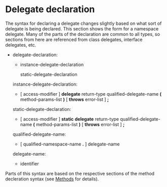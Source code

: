 <div id="delegate-declaration" class="section level1">

Delegate declaration
====================

The syntax for declaring a delegate changes slightly based on what sort
of delegate is being declared. This section shows the form for a
namespace delegate. Many of the parts of the declaration are common to
all types, so sections from here are referenced from class delegates,
interface delegates, etc.

-   delegate-declaration:

    -   instance-delegate-declaration

        static-delegate-declaration

    instance-delegate-declaration:

    -   [ access-modifier ] **delegate** return-type
        qualified-delegate-name **(** method-params-list **)** [
        **throws** error-list ] **;**

    static-delegate-declaration:

    -   [ access-modifier ] **static** **delegate** return-type
        qualified-delegate-name **(** method-params-list **)** [
        **throws** error-list ] **;**

    qualified-delegate-name:

    -   [ qualified-namespace-name **.** ] delegate-name

    delegate-name:

    -   identifier

Parts of this syntax are based on the respective sections of the method
decleration syntax (see
[Methods](http://wiki.gnome.org/action/show/Projects/Vala/Manual/Export/Vala/Manual/Methods#)
for details).

</div>
